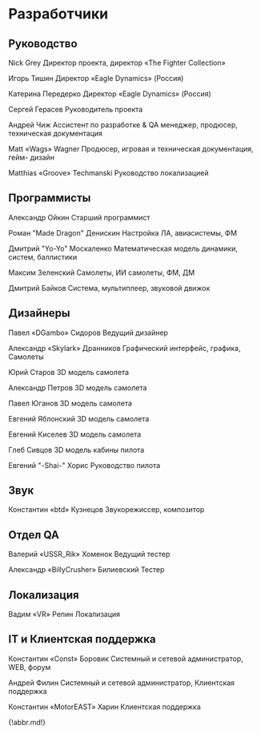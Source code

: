 # Разработчики

## Руководство

Nick Grey Директор проекта, директор «The Fighter Collection»

Игорь Тишин Директор «Eagle Dynamics» (Россия)

Катерина Передерко Директор «Eagle Dynamics» (Россия)

Сергей Герасев Руководитель проекта

Андрей Чиж Ассистент по разработке & QA менеджер, продюсер,
техническая документация

Matt «Wags» Wagner Продюсер, игровая и техническая документация, гейм-
дизайн

Matthias «Groove» Techmanski Руководство локализацией

## Программисты

Александр Ойкин Старший программист

Роман "Made Dragon" Денискин Настройка ЛА, авиасистемы, ФМ

Дмитрий "Yo-Yo" Москаленко Математическая модель динамики, систем, баллистики

Максим Зеленский Самолеты, ИИ самолеты, ФМ, ДМ

Дмитрий Байков Система, мультиплеер, звуковой движок

## Дизайнеры

Павел «DGambo» Сидоров Ведущий дизайнер

Александр «Skylark» Дранников Графический интерфейс, графика, Самолеты

Юрий Старов 3D модель самолета

Александр Петров 3D модель самолета

Павел Юганов 3D модель самолета

Евгений Яблонский 3D модель самолета

Евгений Киселев 3D модель самолета

Глеб Сивцов 3D модель кабины пилота

Евгений "-Shai-" Хорис Руководство пилота

## Звук

Константин «btd» Кузнецов Звукорежиссер, композитор

## Отдел QA

Валерий «USSR_Rik» Хоменок Ведущий тестер

Александр «BillyCrusher» Билиевский Тестер

## Локализация

Вадим «VR» Репин Локализация

## IT и Клиентская поддержка

Константин «Const» Боровик Системный и сетевой администратор, WEB, форум

Андрей Филин Системный и сетевой администратор, Клиентская
поддержка

Константин «MotorEAST» Харин Клиентская поддержка

{!abbr.md!}
